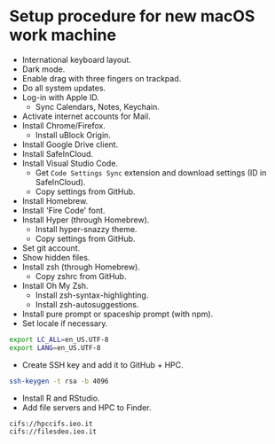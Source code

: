 # Setup procedure for new macOS work machine

* International keyboard layout.
* Dark mode.
* Enable drag with three fingers on trackpad.
* Do all system updates.
* Log-in with Apple ID.
  * Sync Calendars, Notes, Keychain.
* Activate internet accounts for Mail.
* Install Chrome/Firefox.
  * Install uBlock Origin.
* Install Google Drive client.
* Install SafeInCloud.
* Install Visual Studio Code.
  * Get `Code Settings Sync` extension and download settings (ID in SafeInCloud).
  * Copy settings from GitHub.
* Install Homebrew.
* Install 'Fire Code' font.
* Install Hyper (through Homebrew).
  * Install hyper-snazzy theme.
  * Copy settings from GitHub.
* Set git account.
* Show hidden files.
* Install zsh (through Homebrew).
  * Copy zshrc from GitHub.
* Install Oh My Zsh.
  * Install zsh-syntax-highlighting.
  * Install zsh-autosuggestions.
* Install pure prompt or spaceship prompt (with npm).
* Set locale if necessary.

```bash
export LC_ALL=en_US.UTF-8
export LANG=en_US.UTF-8
```

* Create SSH key and add it to GitHub + HPC.

```bash
ssh-keygen -t rsa -b 4096
```

* Install R and RStudio.
* Add file servers and HPC to Finder.

```
cifs://hpccifs.ieo.it
cifs://filesdeo.ieo.it
```
